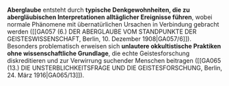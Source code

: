 
**Aberglaube** entsteht durch **typische Denkgewohnheiten, die zu abergläubischen Interpretationen alltäglicher Ereignisse führen**, wobei normale Phänomene mit übernatürlichen Ursachen in Verbindung gebracht werden ([[GA057 (6.) DER ABERGLAUBE VOM STANDPUNKTE DER GEISTESWISSENSCHAFT, Berlin, 10. Dezember 1908|GA057/6]]). Besonders problematisch erweisen sich **unlautere okkultistische Praktiken ohne wissenschaftliche Grundlage**, die echte Geistesforschung diskreditieren und zur Verwirrung suchender Menschen beitragen ([[GA065 (13.) DIE UNSTERBLICHKEITSFRAGE UND DIE GEISTESFORSCHUNG, Berlin, 24. März 1916|GA065/13]]).
